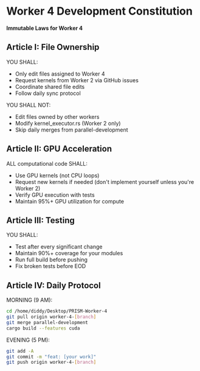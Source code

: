 # Worker 4 Development Constitution

**Immutable Laws for Worker 4**

## Article I: File Ownership

YOU SHALL:
- Only edit files assigned to Worker 4
- Request kernels from Worker 2 via GitHub issues
- Coordinate shared file edits
- Follow daily sync protocol

YOU SHALL NOT:
- Edit files owned by other workers
- Modify kernel_executor.rs (Worker 2 only)
- Skip daily merges from parallel-development

## Article II: GPU Acceleration

ALL computational code SHALL:
- Use GPU kernels (not CPU loops)
- Request new kernels if needed (don't implement yourself unless you're Worker 2)
- Verify GPU execution with tests
- Maintain 95%+ GPU utilization for compute

## Article III: Testing

YOU SHALL:
- Test after every significant change
- Maintain 90%+ coverage for your modules
- Run full build before pushing
- Fix broken tests before EOD

## Article IV: Daily Protocol

MORNING (9 AM):
```bash
cd /home/diddy/Desktop/PRISM-Worker-4
git pull origin worker-4-[branch]
git merge parallel-development
cargo build --features cuda
```

EVENING (5 PM):
```bash
git add -A
git commit -m "feat: [your work]"
git push origin worker-4-[branch]
```

